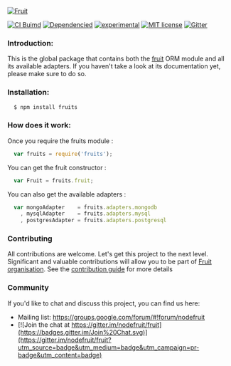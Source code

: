 [![Fruit][logo]][repo-link]

[![CI Buimd][build-image]][build-url]
[![Dependencied][dependencies-image]][dependencies-url]
[![experimental][stability-image]][stability-url]
[![MIT license][license-img]][license-url]
[![Gitter][gitter-img]][gitter-url]

### Introduction:

This is the global package that contains both the [fruit](http://npmjs.com/package/fruit) ORM module and all its available adapters. If you haven't take a look at its documentation yet, please make sure to do so.

### Installation:
```bash
  $ npm install fruits
```

### How does it work:

Once you require the fruits module :
```javascript
  var fruits = require('fruits');
```

You can get the fruit constructor :
```javascript
  var Fruit = fruits.fruit;
```

You can also get the available adapters :
```javascript
  var mongoAdapter    = fruits.adapters.mongodb
    , mysqlAdapter    = fruits.adapters.mysql
    , postgresAdapter = fruits.adapters.postgresql
```

### Contributing

All contributions are welcome. Let's get this project to the next level.
Significant and valuable contributions will allow you to be part of [Fruit organisation](http://github.com/nodefruit).
See the [contribution guide](http://github.com/nodefruit/fruit/blob/master/CONTRIBUTING.md) for more details

### Community

If you'd like to chat and discuss this project, you can find us here:

- Mailing list: https://groups.google.com/forum/#!forum/nodefruit
- [![Join the chat at https://gitter.im/nodefruit/fruit](https://badges.gitter.im/Join%20Chat.svg)](https://gitter.im/nodefruit/fruit?utm_source=badge&utm_medium=badge&utm_campaign=pr-badge&utm_content=badge)

[logo]: https://github.com/nodefruit/fruits/raw/master/pres/logo.png
[repo-link]: https://github.com/nodefruit/fruits
[build-image]: https://api.travis-ci.org/nodefruit/fruits.svg
[build-url]: https://github.com/nodefruit/fruits
[stability-image]: https://img.shields.io/badge/stability-experimental-orange.svg
[stability-url]: https://github.com/nodefruit/fruits
[license-img]: https://img.shields.io/badge/license-MIT-green.svg
[license-url]: https://github.com/nodefruit/fruits/blob/master/LICENSE
[dependencies-image]:https://david-dm.org/nodefruit/fruits.svg
[dependencies-url]:https://npmjs.com/package/fruits
[gitter-img]: https://badges.gitter.im/Join%20Chat.svg
[gitter-url]: https://gitter.im/nodefruit/fruit?utm_source=badge&utm_medium=badge&utm_campaign=pr-badge&utm_content=badge